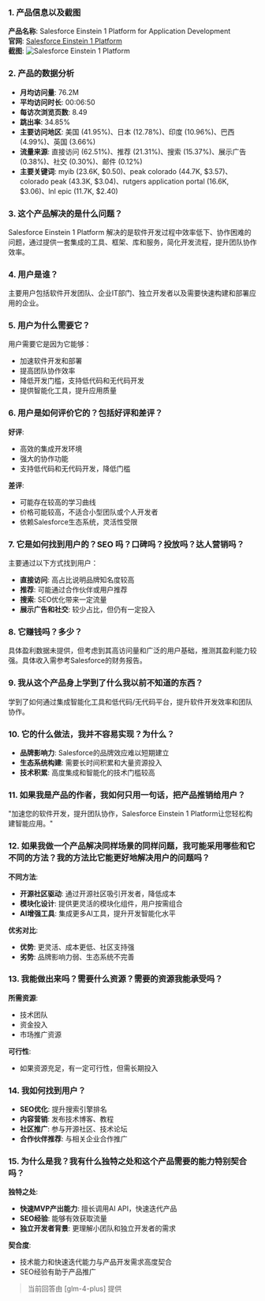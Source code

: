 ### 1. 产品信息以及截图

**产品名称**: Salesforce Einstein 1 Platform for Application Development  
**官网**: [Salesforce Einstein 1 Platform](https://site.com)  
**截图**: ![Salesforce Einstein 1 Platform](https://cdn-images.toolify.ai/170349895010883436.jpg)

### 2. 产品的数据分析

- **月均访问量**: 76.2M
- **平均访问时长**: 00:06:50
- **每访次浏览页数**: 8.49
- **跳出率**: 34.85%
- **主要访问地区**: 美国 (41.95%)、日本 (12.78%)、印度 (10.96%)、巴西 (4.99%)、英国 (3.66%)
- **流量来源**: 直接访问 (62.51%)、推荐 (21.31%)、搜索 (15.37%)、展示广告 (0.38%)、社交 (0.30%)、邮件 (0.12%)
- **主要关键词**: myib (23.6K, $0.50)、peak colorado (44.7K, $3.57)、colorado peak (43.3K, $3.04)、rutgers application portal (16.6K, $3.06)、lnl epic (11.7K, $2.40)

### 3. 这个产品解决的是什么问题？

Salesforce Einstein 1 Platform 解决的是软件开发过程中效率低下、协作困难的问题，通过提供一套集成的工具、框架、库和服务，简化开发流程，提升团队协作效率。

### 4. 用户是谁？

主要用户包括软件开发团队、企业IT部门、独立开发者以及需要快速构建和部署应用的企业。

### 5. 用户为什么需要它？

用户需要它是因为它能够：
- 加速软件开发和部署
- 提高团队协作效率
- 降低开发门槛，支持低代码和无代码开发
- 提供智能化工具，提升应用质量

### 6. 用户是如何评价它的？包括好评和差评？

**好评**:
- 高效的集成开发环境
- 强大的协作功能
- 支持低代码和无代码开发，降低门槛

**差评**:
- 可能存在较高的学习曲线
- 价格可能较高，不适合小型团队或个人开发者
- 依赖Salesforce生态系统，灵活性受限

### 7. 它是如何找到用户的？SEO 吗？口碑吗？投放吗？达人营销吗？

主要通过以下方式找到用户：
- **直接访问**: 高占比说明品牌知名度较高
- **推荐**: 可能通过合作伙伴或用户推荐
- **搜索**: SEO优化带来一定流量
- **展示广告和社交**: 较少占比，但仍有一定投入

### 8. 它赚钱吗？多少？

具体盈利数据未提供，但考虑到其高访问量和广泛的用户基础，推测其盈利能力较强。具体收入需参考Salesforce的财务报告。

### 9. 我从这个产品身上学到了什么我以前不知道的东西？

学到了如何通过集成智能化工具和低代码/无代码平台，提升软件开发效率和团队协作。

### 10. 它的什么做法，我并不容易实现？为什么？

- **品牌影响力**: Salesforce的品牌效应难以短期建立
- **生态系统构建**: 需要长时间积累和大量资源投入
- **技术积累**: 高度集成和智能化的技术门槛较高

### 11. 如果我是产品的作者，我如何只用一句话，把产品推销给用户？

"加速您的软件开发，提升团队协作，Salesforce Einstein 1 Platform让您轻松构建智能应用。"

### 12. 如果我做一个产品解决同样场景的同样问题，我可能采用哪些和它不同的方法？我的方法比它能更好地解决用户的问题吗？

**不同方法**:
- **开源社区驱动**: 通过开源社区吸引开发者，降低成本
- **模块化设计**: 提供更灵活的模块化组件，用户按需组合
- **AI增强工具**: 集成更多AI工具，提升开发智能化水平

**优劣对比**:
- **优势**: 更灵活、成本更低、社区支持强
- **劣势**: 品牌影响力弱、生态系统不完善

### 13. 我能做出来吗？需要什么资源？需要的资源我能承受吗？

**所需资源**:
- 技术团队
- 资金投入
- 市场推广资源

**可行性**:
- 如果资源充足，有一定可行性，但需长期投入

### 14. 我如何找到用户？

- **SEO优化**: 提升搜索引擎排名
- **内容营销**: 发布技术博客、教程
- **社区推广**: 参与开源社区、技术论坛
- **合作伙伴推荐**: 与相关企业合作推广

### 15. 为什么是我？我有什么独特之处和这个产品需要的能力特别契合吗？

**独特之处**:
- **快速MVP产出能力**: 擅长调用AI API，快速迭代产品
- **SEO经验**: 能够有效获取流量
- **独立开发者背景**: 更理解小团队和独立开发者的需求

**契合度**:
- 技术能力和快速迭代能力与产品开发需求高度契合
- SEO经验有助于产品推广

> 当前回答由 [glm-4-plus] 提供